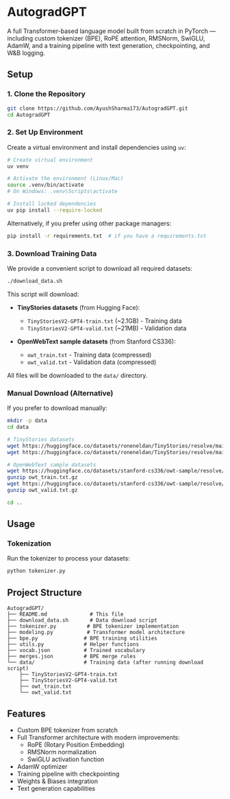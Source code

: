 # AutogradGPT

A full Transformer-based language model built from scratch in PyTorch — including custom tokenizer (BPE), RoPE attention, RMSNorm, SwiGLU, AdamW, and a training pipeline with text generation, checkpointing, and W&B logging.

## Setup

### 1. Clone the Repository
```bash
git clone https://github.com/AyushSharma173/AutogradGPT.git
cd AutogradGPT
```

### 2. Set Up Environment
Create a virtual environment and install dependencies using `uv`:

```bash
# Create virtual environment
uv venv

# Activate the environment (Linux/Mac)
source .venv/bin/activate
# On Windows: .venv\Scripts\activate

# Install locked dependencies
uv pip install --require-locked
```

Alternatively, if you prefer using other package managers:
```bash
pip install -r requirements.txt  # if you have a requirements.txt
```

### 3. Download Training Data
We provide a convenient script to download all required datasets:

```bash
./download_data.sh
```

This script will download:
- **TinyStories datasets** (from Hugging Face):
  - `TinyStoriesV2-GPT4-train.txt` (~2.1GB) - Training data
  - `TinyStoriesV2-GPT4-valid.txt` (~21MB) - Validation data

- **OpenWebText sample datasets** (from Stanford CS336):
  - `owt_train.txt` - Training data (compressed)
  - `owt_valid.txt` - Validation data (compressed)

All files will be downloaded to the `data/` directory.

### Manual Download (Alternative)
If you prefer to download manually:

```bash
mkdir -p data
cd data

# TinyStories datasets
wget https://huggingface.co/datasets/roneneldan/TinyStories/resolve/main/TinyStoriesV2-GPT4-train.txt
wget https://huggingface.co/datasets/roneneldan/TinyStories/resolve/main/TinyStoriesV2-GPT4-valid.txt

# OpenWebText sample datasets  
wget https://huggingface.co/datasets/stanford-cs336/owt-sample/resolve/main/owt_train.txt.gz
gunzip owt_train.txt.gz
wget https://huggingface.co/datasets/stanford-cs336/owt-sample/resolve/main/owt_valid.txt.gz
gunzip owt_valid.txt.gz

cd ..
```

## Usage

### Tokenization
Run the tokenizer to process your datasets:
```bash
python tokenizer.py
```


## Project Structure
```
AutogradGPT/
├── README.md              # This file
├── download_data.sh       # Data download script
├── tokenizer.py          # BPE tokenizer implementation
├── modeling.py           # Transformer model architecture
├── bpe.py               # BPE training utilities
├── utils.py             # Helper functions
├── vocab.json           # Trained vocabulary
├── merges.json          # BPE merge rules
└── data/                # Training data (after running download script)
    ├── TinyStoriesV2-GPT4-train.txt
    ├── TinyStoriesV2-GPT4-valid.txt
    ├── owt_train.txt
    └── owt_valid.txt
```

## Features
- Custom BPE tokenizer from scratch
- Full Transformer architecture with modern improvements:
  - RoPE (Rotary Position Embedding)
  - RMSNorm normalization
  - SwiGLU activation function
- AdamW optimizer
- Training pipeline with checkpointing
- Weights & Biases integration
- Text generation capabilities 